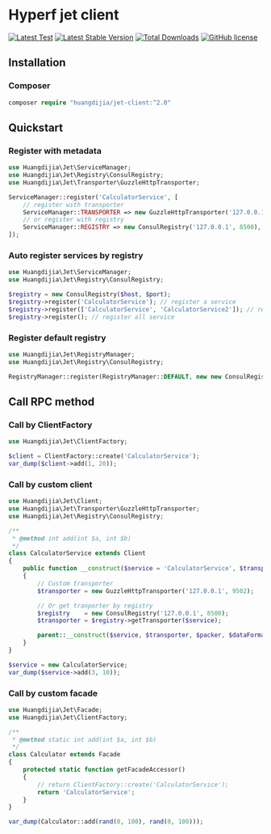 # Hyperf jet client

[![Latest Test](https://github.com/huangdijia/jet-client/workflows/tests/badge.svg)](https://github.com/huangdijia/jet-client/actions)
[![Latest Stable Version](https://poser.pugx.org/huangdijia/jet-client/version.png)](https://packagist.org/packages/huangdijia/jet-client)
[![Total Downloads](https://poser.pugx.org/huangdijia/jet-client/d/total.png)](https://packagist.org/packages/huangdijia/jet-client)
[![GitHub license](https://img.shields.io/github/license/huangdijia/jet-client)](https://github.com/huangdijia/jet-client)

## Installation

### Composer

~~~php
composer require "huangdijia/jet-client:^2.0"
~~~

## Quickstart

### Register with metadata

~~~php
use Huangdijia\Jet\ServiceManager;
use Huangdijia\Jet\Registry\ConsulRegistry;
use Huangdijia\Jet\Transporter\GuzzleHttpTransporter;

ServiceManager::register('CalculatorService', [
    // register with transporter
    ServiceManager::TRANSPORTER => new GuzzleHttpTransporter('127.0.0.1', 9502),
    // or register with registry
    ServiceManager::REGISTRY => new ConsulRegistry('127.0.0.1', 8500),
]);
~~~

### Auto register services by registry

~~~php
use Huangdijia\Jet\ServiceManager;
use Huangdijia\Jet\Registry\ConsulRegistry;

$registry = new ConsulRegistry($host, $port);
$registry->register('CalculatorService'); // register a service
$registry->register(['CalculatorService', 'CalculatorService2']); // register some services
$registry->register(); // register all service
~~~

### Register default registry

~~~php
use Huangdijia\Jet\RegistryManager;
use Huangdijia\Jet\Registry\ConsulRegistry;

RegistryManager::register(RegistryManager::DEFAULT, new new ConsulRegistry($host, $port));
~~~

## Call RPC method

### Call by ClientFactory

~~~php
use Huangdijia\Jet\ClientFactory;

$client = ClientFactory::create('CalculatorService');
var_dump($client->add(1, 20));
~~~

### Call by custom client

~~~php
use Huangdijia\Jet\Client;
use Huangdijia\Jet\Transporter\GuzzleHttpTransporter;
use Huangdijia\Jet\Registry\ConsulRegistry;

/**
 * @method int add(int $a, int $b)
 */
class CalculatorService extends Client
{
    public function __construct($service = 'CalculatorService', $transporter = null, $packer = null, $dataFormatter = null, $pathGenerator = null, $tries = null)
    {
        // Custom transporter
        $transporter = new GuzzleHttpTransporter('127.0.0.1', 9502);

        // Or get tranporter by registry
        $registry    = new ConsulRegistry('127.0.0.1', 8500);
        $transporter = $registry->getTransporter($service);

        parent::__construct($service, $transporter, $packer, $dataFormatter, $pathGenerator, $tries);
    }
}

$service = new CalculatorService;
var_dump($service->add(3, 10));
~~~

### Call by custom facade

~~~php
use Huangdijia\Jet\Facade;
use Huangdijia\Jet\ClientFactory;

/**
 * @method static int add(int $a, int $b)
 */
class Calculator extends Facade
{
    protected static function getFacadeAccessor()
    {
        // return ClientFactory::create('CalculatorService');
        return 'CalculatorService';
    }
}

var_dump(Calculator::add(rand(0, 100), rand(0, 100)));
~~~
